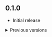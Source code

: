 ## 0.1.0

- Initial release

<details >
<summary>Previous versions</summary>

## 0.0.1+3

- Removed unnecesary components

## 0.0.1+2

- Fixed README error [Do not use]

## 0.0.1+1

- Minor update [Do not use]

## 0.0.1

- Initial release [Do not use]

</details>